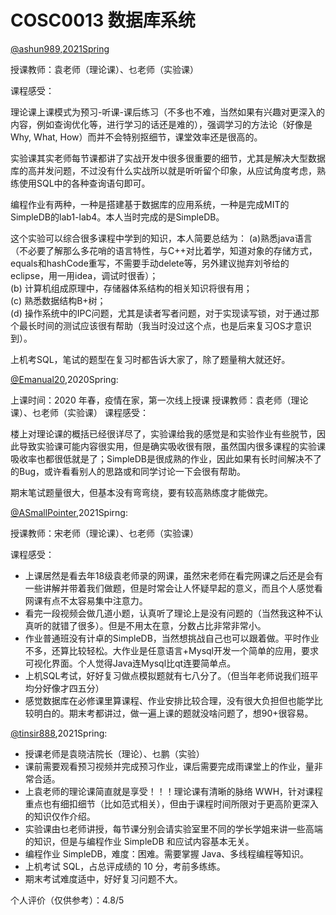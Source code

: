 
# COSC0013 数据库系统

[@ashun989,2021Spring](https://github.com/ashun989)

授课教师：袁老师（理论课）、乜老师（实验课）

课程感受：

理论课上课模式为预习-听课-课后练习（不多也不难，当然如果有兴趣对更深入的内容，例如查询优化等，进行学习的话还是难的），强调学习的方法论（好像是Why, What, How）而并不会特别抠细节，课堂效率还是很高的。

实验课其实老师每节课都讲了实战开发中很多很重要的细节，尤其是解决大型数据库的高并发问题，不过没有什么实战所以就是听听留个印象，从应试角度考虑，熟练使用SQL中的各种查询语句即可。

编程作业有两种，一种是搭建基于数据库的应用系统，一种是完成MIT的SimpleDB的lab1-lab4。本人当时完成的是SimpleDB。

这个实验可以综合很多课程中学到的知识，本人简要总结为：
(a)熟悉java语言（不必要了解那么多花哨的语言特性，与C++对比着学，知道对象的存储方式，equals和hashCode重写，不需要手动delete等，另外建议抛弃刘爷给的eclipse，用一用idea，调试时很香）；\
(b) 计算机组成原理中，存储器体系结构的相关知识将很有用；\
(c) 熟悉数据结构B+树；\
(d) 操作系统中的IPC问题，尤其是读者写者问题，对于实现读写锁，对于通过那个最长时间的测试应该很有帮助（我当时没过这个点，也是后来复习OS才意识到）。

上机考SQL，笔试的题型在复习时都告诉大家了，除了题量稍大就还好。



[@Emanual20](https://github.com/Emanual20),2020Spring:

上课时间：2020 年春，疫情在家，第一次线上授课
授课教师：袁老师（理论课）、乜老师（实验课）
课程感受：

楼上对理论课的概括已经很详尽了，实验课给我的感觉是和实验作业有些脱节，因此导致实验课可能内容很实用，但是确实吸收很有限，虽然国内很多课程的实验课吸收率也都很低就是了；SimpleDB是很成熟的作业，因此如果有长时间解决不了的Bug，或许看看别人的思路或和同学讨论一下会很有帮助。

期末笔试题量很大，但基本没有弯弯绕，要有较高熟练度才能做完。



[@ASmallPointer](https://github.com/ASmallPointer),2021Spirng:

授课教师：宋老师（理论课）、乜老师（实验课）

课程感受：

- 上课居然是看去年18级袁老师录的网课，虽然宋老师在看完网课之后还是会有一些讲解并带着我们做题，但是时常会让人怀疑早起的意义，而且个人感觉看网课有点不太容易集中注意力。
- 看完一段视频会做几道小题，认真听了理论上是没有问题的（当然我这种不认真听的就错了很多）。但是不用太在意，分数占比非常非常小。
- 作业普通班没有计卓的SimpleDB，当然想挑战自己也可以跟着做。平时作业不多，还算比较轻松。大作业是任意语言+Mysql开发一个简单的应用，要求可视化界面。个人觉得Java连Mysql比qt连要简单点。
- 上机SQL考试，好好复习做点模拟题就有七八分了。（但当年老师说我们班平均分好像才四五分）
- 感觉数据库在必修课里算课程、作业安排比较合理，没有很大负担但也能学比较明白的。期末考都讲过，做一遍上课的题就没啥问题了，想90+很容易。



[@tinsir888](https://github.com/tinsir888),2021Spring:

- 授课老师是袁晓洁院长（理论）、乜鹏（实验）
- 课前需要观看预习视频并完成预习作业，课后需要完成雨课堂上的作业，量非常合适。
- 上袁老师的理论课简直就是享受！！！理论课有清晰的脉络 WWH，针对课程重点也有细扣细节（比如范式相关），但由于课程时间所限对于更高阶更深入的知识仅作介绍。
- 实验课由乜老师讲授，每节课分别会请实验室里不同的学长学姐来讲一些高端的知识，但是与编程作业 SimpleDB 和应试内容基本无关。
- 编程作业 SimpleDB，难度：困难。需要掌握 Java、多线程编程等知识。
- 上机考试 SQL，占总评成绩的 10 分，考前多练练。
- 期末考试难度适中，好好复习问题不大。

个人评价（仅供参考）：4.8/5



